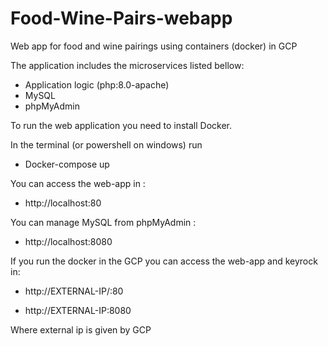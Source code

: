 # Food-Wine-Pairs-webapp
Web app for food and wine pairings using containers (docker) in GCP

The application includes the microservices listed bellow:
- Application logic (php:8.0-apache)
- MySQL 
- phpMyAdmin

To run the web application you need to install Docker.

In the terminal (or powershell on windows) run

- Docker-compose up 

You can access the web-app in :

- http://localhost:80

You can manage MySQL from phpMyAdmin :

- http://localhost:8080


If you run the docker in the GCP you can access the web-app and keyrock in:

- http://EXTERNAL-IP/:80
  
- http://EXTERNAL-IP:8080
  
Where external ip is given by GCP

